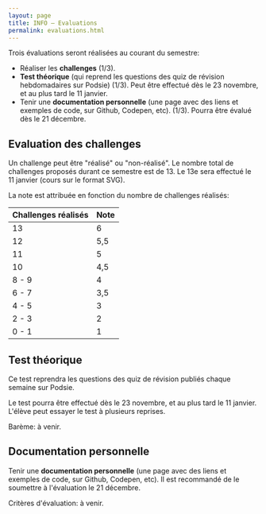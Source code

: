 ```yaml
---
layout: page
title: INFO – Evaluations
permalink: evaluations.html
---
```


Trois évaluations seront réalisées au courant du semestre:

- Réaliser les **challenges** (1/3).
- **Test théorique** (qui reprend les questions des quiz de révision hebdomadaires sur Podsie) (1/3). Peut être effectué dès le 23 novembre, et au plus tard le 11 janvier.
- Tenir une **documentation personnelle** (une page avec des liens et exemples de code, sur Github, Codepen, etc). (1/3). Pourra être évalué dès le 21 décembre.

## Evaluation des challenges

Un challenge peut être "réalisé" ou "non-réalisé". Le nombre total de challenges proposés durant ce semestre est de 13. Le 13e sera effectué le 11 janvier (cours sur le format SVG).

La note est attribuée en fonction du nombre de challenges réalisés:

| Challenges réalisés | Note |
|:------------------- |:---- |
| 13                  | 6    |
| 12                  | 5,5  |
| 11                  | 5    |
| 10                  | 4,5  |
| 8 - 9               | 4    |
| 6 - 7               | 3,5  |
| 4 - 5               | 3    |
| 2 - 3               | 2    |
| 0 - 1               | 1    |

## Test théorique

Ce test reprendra les questions des quiz de révision publiés chaque semaine sur Podsie.

Le test pourra être effectué dès le 23 novembre, et au plus tard le 11 janvier. L'élève peut essayer le test à plusieurs reprises. 

Barème: à venir.

## Documentation personnelle

Tenir une **documentation personnelle** (une page avec des liens et exemples de code, sur Github, Codepen, etc). Il est recommandé de le soumettre à l'évaluation le 21 décembre. 

Critères d'évaluation: à venir.
